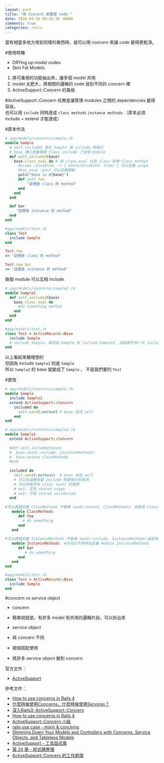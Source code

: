 ```yaml
---
layout: post
title: "用 Concern 來整理 code "
date: 2016-03-26 09:32:30 +0800
comments: true
categories: rails
---
```


當有相當多地方用到同樣的東西時，就可以用 concern 來讓 code 變得更乾淨。

<!--more-->

#使用時機
* DRYing up model codes
* Skin Fat Models.

1. 將可重用的功能抽出來，讓多個 model 共用
2. model 太肥大，將相關的邏輯的 code 放到不同的 concern 裡
3. ActiveSupport::Concern 的風格

#ActiveSupport::Concern
任務是讓管理 modules 之間的 dependencies 變得容易。  
也可以用 `include` 同時達成 `class methods` `instance methods`
（原本必須 include + extend 才能達成）

#原本作法

```ruby
# app/models/concerns/sample.rb
module Sample
  # self.included 會在 Sample 被 include 時執行
  # base 傳入是誰哪個 Class include 了這個 module
  def self.included(base)
    base.class_eval do # 用 class_eval 在該 class 新增 Class method
      #scope :disabled, -> { where(disabled: true) } 可以定義 scope
      #has_many :post 可以定義關聯
      puts("base is #{base}")
      def self.foo
          "這裡是 class 的 method"
      end
    end
  end

  def bar
     "這裡是 instance 的 method"
  end
end
```
```ruby
#app/models/test.rb
class Test
  include Sample
end

Test.foo
=> "這裡是 class 的 method"

Test.new.bar
=> "這裡是 instance 的 method"
```

兩個 module 可以互相 include

```ruby
# app/models/concerns/sample2.rb
module Sample2
  def self.included(base)
    base.class_eval do
      #do something method
    end
  end
end
```
```ruby
#app/models/test.rb
class Test < ActiveRecord::Base
  include Sample
  # include Sample，再透過 Sample 去 include Sample2 ,這樣就不用一次 include 兩個 module了
end
```
以上看起來蠻理想的  
但因為 include `Sample2` 的是 `Sample`  
所以 `Sample2` 的 base 就變成了 `Sample` ， 不是我們要的 `Test`


#更改

```ruby
# app/models/concerns/sample.rb
module Sample
  include Sample2
  extend ActiveSupport::Concern
    included do
      self.send(:method) # base 改成 self
    end
end
```

```ruby
# app/models/concerns/sample2.rb
module Sample2
  extend ActiveSupport::Concern
  
  #def self.included(base)
  #  base.send(:include, InstanceMethods)
  #  base.extend ClassMethods
  #end
  
  included do
    self.send(:methods)  # base 改成 self
    # 可以在這裡放當 include 時要執行的東西
    # 可以存取所有 class level 的東西
    # ex1: 宣告 shared scope
    # ex2: 可寫 shared validation
  end
  
#可以直接定義 ClassMethods 不需再 send(:extend, ClassMethods) 或是用 class_eval 去定義
   module ClassMethods  
      def foo
        # do something
      end
   end
   
#可以直接定義 InstanceMethods 不需再 send(:include, InstanceMethods)或是用 instance_eval 去定義
   module InstanceMethods  #也可以不用特別定義 module InstanceMethods
      def bar
         # do something
      end
   end
end
```

```ruby
#app/models/test.rb
class Test < ActiveRecord::Base
  include Sample
end
```

#concern vs service object

* concern
 - 簡單說就是，有許多 model 有共用的邏輯片段，可以拆出來   
* service object
 - 與 concern 不同

* 兩個搭配使用
 - 將許多 service object 搬到 concern

官方文件：  

* [ActiveSupport](http://api.rubyonrails.org/classes/ActiveSupport/Concern.html)  
 
參考文件：  

* [How to use concerns in Rails 4](http://stackoverflow.com/questions/14541823/how-to-use-concerns-in-rails-4)
* [什麼時候使用Concerns，什麼時候使用Services？](https://ruby-china.org/topics/18401)  
* [深入Rails3: ActiveSupport::Concern](https://ihower.tw/blog/archives/3949)  
* [How to use concerns in Rails 4](http://stackoverflow.com/questions/14541823/how-to-use-concerns-in-rails-4)  
* [ActiveSupport::Concern 小結](https://ruby-china.org/topics/19812)  
* [rails use case - mixin & concerns](http://adz.cool/posts/210893-rails-use-case-mixin-and-concerns)  
* [Slimming Down Your Models and Controllers with Concerns, Service Objects, and Tableless Models](https://www.viget.com/articles/slimming-down-your-models-and-controllers)  
* [ActiveSupport - 工具函式庫](https://ihower.tw/rails4/activesupport.html)
* [第 24 章 - 程式碼整理](http://ithelp.ithome.com.tw/articles/10188736)
* [ActiveSupport::Concern 的工作原理](http://xiewenwei.github.io/blog/2014/01/13/how-activesupport-corncern-work/)
